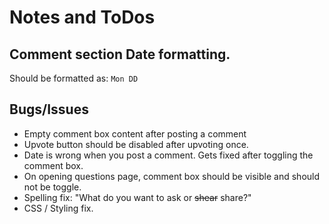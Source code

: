 # Notes and ToDos

## Comment section Date formatting.

Should be formatted as: `Mon DD`

## Bugs/Issues

- Empty comment box content after posting a comment
- Upvote button should be disabled after upvoting once.
- Date is wrong when you post a comment. Gets fixed after toggling the comment box.
- On opening questions page, comment box should be visible and should not be toggle.
- Spelling fix: "What do you want to ask or ~~shear~~ share?"
- CSS / Styling fix.